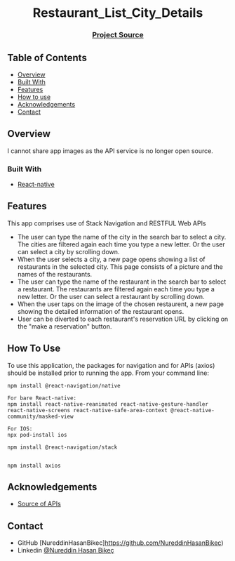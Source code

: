 
<h1 align="center">Restaurant_List_City_Details</h1>


<div align="center">
  <h3>
    <a href="https://github.com/NureddinHasanBikec/Restaurant_List_City_Details">
      Project Source
    </a>
  </h3>
</div>

## Table of Contents

- [Overview](#overview)
- [Built With](#built-with)
- [Features](#features)
- [How to use](#how-to-use)
- [Acknowledgements](#acknowledgements)
- [Contact](#contact)


## Overview

I cannot share app images as the API service is no longer open source.


### Built With


- [React-native](https://reactnative.dev/)


## Features

This app comprises use of Stack Navigation and RESTFUL Web APIs

- The user can type the name of the city in the search bar to select a city. The cities are filtered again each time you type a new letter. Or the user can select a city by scrolling down.
- When the user selects a city, a new page opens showing a list of restaurants in the selected city. This page consists of a picture and the names of the restaurants.
- The user can type the name of the restaurant in the search bar to select a restaurant. The restaurants are filtered again each time you type a new letter. Or the user can select a restaurant by scrolling down.
- When the user taps on the image of the chosen restaurent, a new page showing the detailed information of the restaurant opens. 
- User can be diverted to each restaurant's reservation URL by clicking on the "make a reservation" button.


## How To Use

To use this application, the packages for navigation and for APIs (axios) should be installed prior to running the app. From your command line:

```
npm install @react-navigation/native

For bare React-native:
npm install react-native-reanimated react-native-gesture-handler react-native-screens react-native-safe-area-context @react-native-community/masked-view

For IOS:
npx pod-install ios

npm install @react-navigation/stack


npm install axios

```


## Acknowledgements

- [Source of APIs](https://opentable.herokuapp.com/)

## Contact

- GitHub [NureddinHasanBikec]https://github.com/NureddinHasanBikec)
- Linkedin [@Nureddin Hasan Bikeç](https://www.linkedin.com/in/nureddin-hasan-bike%C3%A7/)

